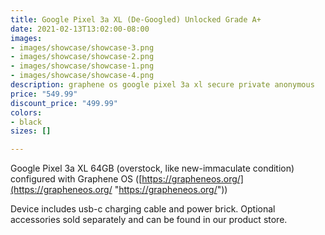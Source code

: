 ```yaml
---
title: Google Pixel 3a XL (De-Googled) Unlocked Grade A+
date: 2021-02-13T13:02:00-08:00
images:
- images/showcase/showcase-3.png
- images/showcase/showcase-2.png
- images/showcase/showcase-1.png
- images/showcase/showcase-4.png
description: graphene os google pixel 3a xl secure private anonymous
price: "549.99"
discount_price: "499.99"
colors:
- black
sizes: []

---
```

Google Pixel 3a XL 64GB (overstock, like new-immaculate condition) configured with Graphene OS ([https://grapheneos.org/](https://grapheneos.org/ "https://grapheneos.org/"))

Device includes usb-c charging cable and power brick. Optional accessories sold separately and can be found in our product store.